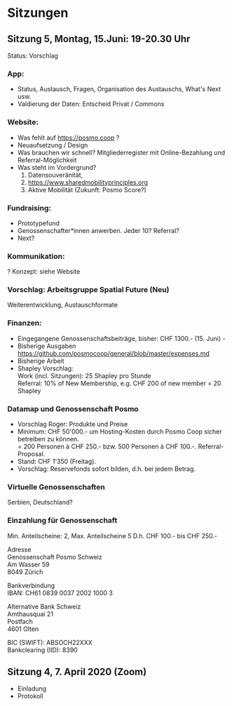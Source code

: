# Sitzungen 

## Sitzung 5, Montag, 15.Juni: 19-20.30 Uhr
Status: Vorschlag

### App:
- Status, Austausch, Fragen, Organisation des Austauschs, What's Next usw.
- Valdierung der Daten: Entscheid Privat / Commons

### Website:
- Was fehlt auf https://posmo.coop ?
- Neuaufsetzung / Design
- Was brauchen wir schnell?
  Mitgliederregister mit Online-Bezahlung und Referral-Möglichkeit
- Was steht im Vordergrund? 
  1. Datensouveränität, 
  2. https://www.sharedmobilityprinciples.org
  3. Aktive Mobilität (Zukunft: Posmo Score?)

### Fundraising:
- Prototypefund
- Genossenschafter\*innen anwerben. Jeder 10? Referral?
- Next?

### Kommunikation:
? Konzept: siehe Website

### Vorschlag: Arbeitsgruppe Spatial Future (Neu)
Weiterentwicklung, Austauschformate 

### Finanzen:
- Eingegangene Genossenschaftsbeiträge, bisher: CHF 1300.- (15. Juni) - 
- Bisherige Ausgaben https://github.com/posmocoop/general/blob/master/expenses.md
- Bisherige Arbeit
- Shapley Vorschlag:             
  Work (incl. Sitzungen): 25 Shapley pro Stunde           
  Referral: 10% of New Membership, e.g. CHF 200 of new member = 20 Shapley        

### Datamap und Genossenschaft Posmo
- Vorschlag Roger: Produkte und Preise
- Minimum: CHF 50'000.- um Hosting-Kosten durch Posmo Coop sicher betreiben zu können.         
  = 200 Personen à CHF 250.- bzw. 500 Personen à CHF 100.-. Referral-Proposal.
- Stand: CHF 1'350 (Freitag).
- Vorschlag: Reservefonds sofort bilden, d.h. bei jedem Betrag. 

### Virtuelle Genossenschaften
Serbien, Deutschland?

### Einzahlung für Genossenschaft
Min. Anteilscheine: 2, Max. Anteilscheine 5
D.h. CHF 100.- bis CHF 250.-         
          
Adresse       
Genossenschaft Posmo Schweiz      
Am Wasser 59       
8049 Zürich          
             
Bankverbindung          
IBAN: CH61 0839 0037 2002 1000 3           
          
Alternative Bank Schweiz         
Amthausquai 21        
Postfach         
4601 Olten          
         
BIC (SWIFT): ABSOCH22XXX          
Bankclearing (IID): 8390           
                   
                 
## Sitzung 4, 7. April 2020 (Zoom)
- Einladung
- Protokoll
